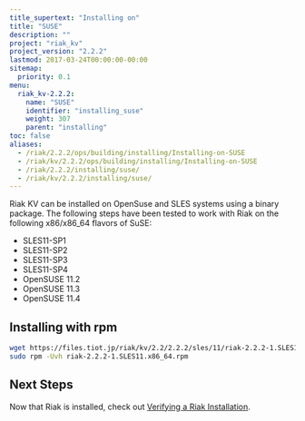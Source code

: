```yaml
---
title_supertext: "Installing on"
title: "SUSE"
description: ""
project: "riak_kv"
project_version: "2.2.2"
lastmod: 2017-03-24T00:00:00-00:00
sitemap:
  priority: 0.1
menu:
  riak_kv-2.2.2:
    name: "SUSE"
    identifier: "installing_suse"
    weight: 307
    parent: "installing"
toc: false
aliases:
  - /riak/2.2.2/ops/building/installing/Installing-on-SUSE
  - /riak/kv/2.2.2/ops/building/installing/Installing-on-SUSE
  - /riak/2.2.2/installing/suse/
  - /riak/kv/2.2.2/installing/suse/
---
```


[install verify]: {{<baseurl>}}riak/kv/2.2.2/setup/installing/verify

Riak KV can be installed on OpenSuse and SLES systems using a binary package. The following steps have been tested to work with Riak on
the following x86/x86_64 flavors of SuSE:

* SLES11-SP1
* SLES11-SP2
* SLES11-SP3
* SLES11-SP4
* OpenSUSE 11.2
* OpenSUSE 11.3
* OpenSUSE 11.4

## Installing with rpm

```bash
wget https://files.tiot.jp/riak/kv/2.2/2.2.2/sles/11/riak-2.2.2-1.SLES11.x86_64.rpm
sudo rpm -Uvh riak-2.2.2-1.SLES11.x86_64.rpm
```

## Next Steps

Now that Riak is installed, check out [Verifying a Riak Installation][install verify].
